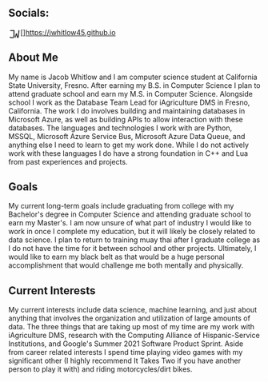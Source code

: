 ## Socials:
[<img align="left" alt="jwhitlow45" width="24px" src="https://raw.githubusercontent.com/jwhitlow45/jwhitlow45.github.io/main/img/brand/brand-black.png" />]https://jwhitlow45.github.io

## About Me
My name is Jacob Whitlow and I am computer science student at California State University, Fresno. After earning my B.S. in Computer Science I plan to attend graduate school and earn my M.S. in Computer Science. Alongside school I work as the Database Team Lead for iAgriculture DMS in Fresno, California. The work I do involves building and maintaining databases in Microsoft Azure, as well as building APIs to allow interaction with these databases. The languages and technologies I work with are Python, MSSQL, Microsoft Azure Service Bus, Microsoft Azure Data Queue, and anything else I need to learn to get my work done. While I do not actively work with these languages I do have a strong foundation in C++ and Lua from past experiences and projects. 



## Goals
My current long-term goals include graduating from college with my Bachelor's degree in Computer Science and attending graduate school to earn my Master's. I am now unsure of what part of industry I would like to work in once I complete my education, but it will likely be closely related to data science. I plan to return to training muay thai after I graduate college as I do not have the time for it between school and other projects. Ultimately, I would like to earn my black belt as that would be a huge personal accomplishment that would challenge me both mentally and physically. 



## Current Interests
My current interests include data science, machine learning, and just about anything that involves the organization and utilization of large amounts of data. The three things that are taking up most of my time are my work with iAgriculture DMS, research with the Computing Alliance of Hispanic-Service Institutions, and Google's Summer 2021 Software Product Sprint. Aside from career related interests I spend time playing video games with my significant other (I highly recommend It Takes Two if you have another person to play it with) and riding motorcycles/dirt bikes.
